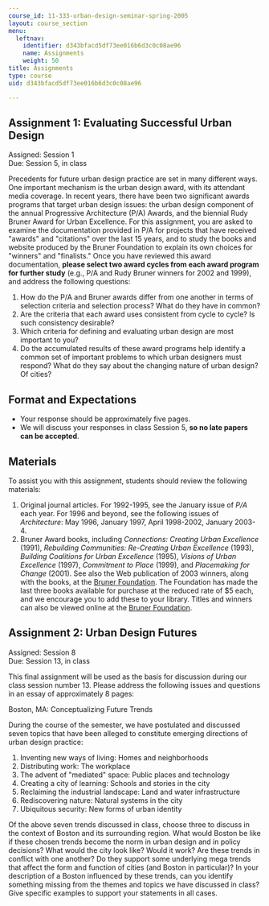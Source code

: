 ```yaml
---
course_id: 11-333-urban-design-seminar-spring-2005
layout: course_section
menu:
  leftnav:
    identifier: d343bfacd5df73ee016b6d3c0c08ae96
    name: Assignments
    weight: 50
title: Assignments
type: course
uid: d343bfacd5df73ee016b6d3c0c08ae96

---
```


Assignment 1: Evaluating Successful Urban Design
------------------------------------------------

Assigned: Session 1  
Due: Session 5, in class

Precedents for future urban design practice are set in many different ways. One important mechanism is the urban design award, with its attendant media coverage. In recent years, there have been two significant awards programs that target urban design issues: the urban design component of the annual Progressive Architecture (P/A) Awards, and the biennial Rudy Bruner Award for Urban Excellence. For this assignment, you are asked to examine the documentation provided in P/A for projects that have received "awards" and "citations" over the last 15 years, and to study the books and website produced by the Bruner Foundation to explain its own choices for "winners" and "finalists." Once you have reviewed this award documentation, **please select two award cycles from each award program for further study** (e.g., P/A and Rudy Bruner winners for 2002 and 1999), and address the following questions:

1.  How do the P/A and Bruner awards differ from one another in terms of selection criteria and selection process? What do they have in common?
2.  Are the criteria that each award uses consistent from cycle to cycle? Is such consistency desirable?
3.  Which criteria for defining and evaluating urban design are most important to you?
4.  Do the accumulated results of these award programs help identify a common set of important problems to which urban designers must respond? What do they say about the changing nature of urban design? Of cities?

Format and Expectations
-----------------------

*   Your response should be approximately five pages.
*   We will discuss your responses in class Session 5, **so no late papers can be accepted**.

Materials
---------

To assist you with this assignment, students should review the following materials:

1.  Original journal articles. For 1992-1995, see the January issue of _P/A_ each year. For 1996 and beyond, see the following issues of _Architecture_: May 1996, January 1997, April 1998-2002, January 2003-4.
2.  Bruner Award books, including _Connections:_ _Creating Urban Excellence_ (1991), _Rebuilding Communities: Re-Creating Urban Excellence_ (1993), _Building Coalitions for Urban Excellence_ (1995), _Visions of Urban Excellence_ (1997), _Commitment to Place_ (1999), and _Placemaking for Change_ (2001). See also the Web publication of 2003 winners, along with the books, at the [Bruner Foundation](http://www.brunerfoundation.org/). The Foundation has made the last three books available for purchase at the reduced rate of $5 each, and we encourage you to add these to your library. Titles and winners can also be viewed online at the [Bruner Foundation](http://www.brunerfoundation.org/).

Assignment 2: Urban Design Futures
----------------------------------

Assigned: Session 8  
Due: Session 13, in class

This final assignment will be used as the basis for discussion during our class session number 13. Please address the following issues and questions in an essay of approximately 8 pages:

Boston, MA: Conceptualizing Future Trends

During the course of the semester, we have postulated and discussed seven topics that have been alleged to constitute emerging directions of urban design practice:

1.  Inventing new ways of living: Homes and neighborhoods
2.  Distributing work: The workplace
3.  The advent of "mediated" space: Public places and technology
4.  Creating a city of learning: Schools and stories in the city
5.  Reclaiming the industrial landscape: Land and water infrastructure
6.  Rediscovering nature: Natural systems in the city
7.  Ubiquitous security: New forms of urban identity

Of the above seven trends discussed in class, choose three to discuss in the context of Boston and its surrounding region. What would Boston be like if these chosen trends become the norm in urban design and in policy decisions? What would the city look like? Would it work? Are these trends in conflict with one another? Do they support some underlying mega trends that affect the form and function of cities (and Boston in particular)? In your description of a Boston influenced by these trends, can you identify something missing from the themes and topics we have discussed in class? Give specific examples to support your statements in all cases.
